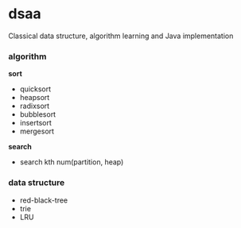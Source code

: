 # dsaa
Classical data structure, algorithm learning and Java implementation

### algorithm

**sort** 
+ quicksort
+ heapsort
+ radixsort
+ bubblesort
+ insertsort
+ mergesort

**search**
+ search kth num(partition, heap)


### data structure
+ red-black-tree
+ trie
+ LRU

